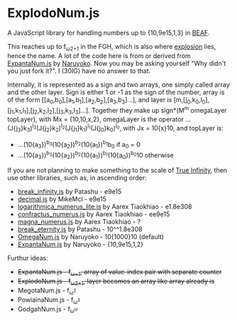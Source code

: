 # ExplodoNum.js
A JavaScript library for handling numbers up to {10,9e15,1,3} in [BEAF](https://googology.fandom.com/wiki/BEAF).

This reaches up to f<sub>ω2+1</sub> in the FGH, which is also where [explosion](https://googology.fandom.com/wiki/Explosion) lies, hence the name.
A lot of the code here is from or derived from [ExpantaNum.js](https://github.com/Naruyoko/ExpantaNum.js/) by [Naruyoko](https://github.com/Naruyoko/). Now you may be asking yourself "Why didn't you just fork it?". I (30IG) have no answer to that.

Internally, it is represented as a sign and two arrays, one simply called array and the other layer. Sign is either 1 or -1 as the sign of the number, array is of the form \[\[a<sub>0</sub>,b<sub>0</sub>\],\[a<sub>1</sub>,b<sub>1</sub>\],\[a<sub>2</sub>,b<sub>2</sub>\],\[a<sub>3</sub>,b<sub>3</sub>\]...\], and layer is \[m,\[j<sub>0</sub>,k<sub>0</sub>,l<sub>0</sub>\],\[j<sub>1</sub>,k<sub>1</sub>,l<sub>1</sub>\],\[j<sub>2</sub>,k<sub>2</sub>,l<sub>2</sub>\],\[j<sub>3</sub>,k<sub>3</sub>,l<sub>3</sub>\]...\]. Together they make up sign*(M<sup>m</sup> omegaLayer topLayer), with Mx = {10,10,x,2}, omegaLayer is the operator ...(J{j<sub>3</sub>}k<sub>3</sub>)<sup>l<sub>3</sub></sup>(J{j<sub>2</sub>}k<sub>2</sub>)<sup>l<sub>2</sub></sup>(J{j<sub>1</sub>}k<sub>1</sub>)<sup>l<sub>1</sub></sup>(J{j<sub>0</sub>}k<sub>0</sub>)<sup>l<sub>0</sub></sup>, with Jx = 10{x}10, and topLayer is:
- ...(10{a<sub>3</sub>})<sup>b<sub>3</sub></sup>(10{a<sub>2</sub>})<sup>b<sub>2</sub></sup>(10{a<sub>1</sub>})<sup>b<sub>1</sub></sup>b<sub>0</sub> if a<sub>0</sub> = 0
- ...(10{a<sub>3</sub>})<sup>b<sub>3</sub></sup>(10{a<sub>2</sub>})<sup>b<sub>2</sub></sup>(10{a<sub>1</sub>})<sup>b<sub>1</sub></sup>(10{a<sub>0</sub>})<sup>b<sub>0</sub></sup>10 otherwise

If you are not planning to make something to the scale of [True Infinity](https://reinhardt-c.github.io/TrueInfinity), then use other libraries, such as, in ascending order:

- [break_infinity.js](https://github.com/Patashu/break_infinity.js) by Patashu - e9e15
- [decimal.js](https://github.com/MikeMcl/decimal.js) by MikeMcl - e9e15
- [logarithmica_numerus_lite.js](https://github.com/aarextiaokhiao/magna_numerus.js/blob/master/logarithmica_numerus_lite.js) by Aarex Tiaokhiao - e1.8e308
- [confractus_numerus.js](https://github.com/aarextiaokhiao/magna_numerus.js/blob/master/confractus_numerus.js) by Aarex Tiaokhiao - ee9e15
- [magna_numerus.js](https://github.com/aarextiaokhiao/magna_numerus.js/blob/master/magna_numerus.js) by Aarex Tiaokhiao - ?
- [break_eternity.js](https://github.com/Patashu/break_eternity.js) by Patashu - 10^^1.8e308
- [OmegaNum.js](https://github.com/Naruyoko/OmegaNum.js) by Naruyoko - 10{1000}10 (default)
- [ExpantaNum.js](https://github.com/Naruyoko/ExpantaNum.js/) by Naruyoko - {10,9e15,1,2}

Furthur ideas:

- ~~ExpantaNum.js - f<sub>ω+1</sub>, array of value-index pair with separate counter~~
- ~~ExplodoNum.js - f<sub>ω2+1</sub>, layer becomes an array like array already is~~
- MegotaNum.js - f<sub>ω<sup>2</sup></sub>
- PowiainaNum.js - f<sub>ω<sup>3</sup></sub>
- GodgahNum.js - f<sub>ω<sup>ω</sup></sub>
